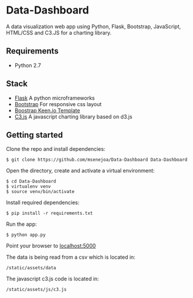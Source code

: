 # Data-Dashboard

A data visualization web app using Python, Flask, Bootstrap, JavaScript, HTML/CSS and C3.JS for a charting library. 

## Requirements
- Python 2.7
## Stack
- [Flask](http://flask.pocoo.org/) A python microframeworks
- [Bootstrap](http://getbootstrap.com/) For responsive css layout
- [Boostrap Keen.io Template](https://keen.github.io/dashboards/)
- [C3.js](http://c3js.org/) A javascript charting library based on d3.js


## Getting started

Clone the repo and install dependencies: 
```
$ git clone https://github.com/msenejoa/Data-Dashboard Data-Dashboard
```
Open the directory, create and activate a virtual environment:
```
$ cd Data-Dashboard
$ virtualenv venv
$ source venv/bin/activate
```
Install required dependencies:
```
$ pip install -r requirements.txt
```
Run the app:
```
$ python app.py
```
Point your browser to [localhost:5000](http://localhost:5000/)

The data is being read from a csv which is located in:
```
/static/assets/data
```
The javascript c3.js code is located in:
```
/static/assets/js/c3.js
```
